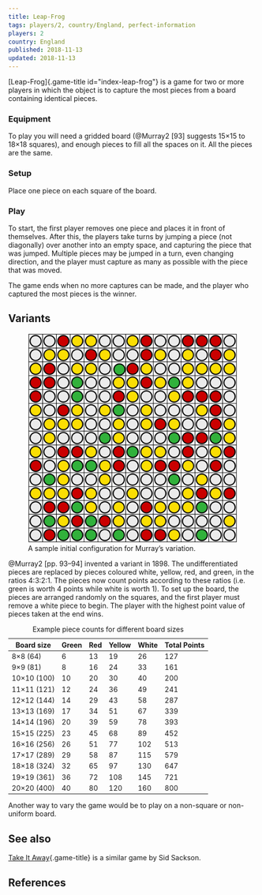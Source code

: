 ```yaml
---
title: Leap-Frog
tags: players/2, country/England, perfect-information
players: 2
country: England
published: 2018-11-13
updated: 2018-11-13
---
```


[Leap-Frog]{.game-title id="index-leap-frog"} is a game for two or more players
in which the object is to capture the most pieces from a board containing
identical pieces.

### Equipment

To play you will need a gridded board (@Murray2 [93] suggests 15&times;15 to
18&times;18 squares), and enough pieces to fill all the spaces on it. All the
pieces are the same.

### Setup

Place one piece on each square of the board.

### Play

To start, the first player removes one piece and places it in front of
themselves. After this, the players take turns by jumping a piece (not
diagonally) over another into an empty space, and capturing the piece that was
jumped. Multiple pieces may be jumped in a turn, even changing direction, and
the player must capture as many as possible with the piece that was moved.

The game ends when no more captures can be made, and the player who captured the
most pieces is the winner.

## Variants

<figure class="side-image-r"><img src="/images/leap-frog-variation.svg" alt="A
board randomly filled with white, red, yellow, and green pieces."/><figcaption>A
sample initial configuration for Murray’s variation.</figcaption></figure>

@Murray2 [pp. 93–94] invented a variant in 1898. The undifferentiated pieces are
replaced by pieces coloured white, yellow, red, and green, in the ratios
4:3:2:1. The pieces now count points according to these ratios (i.e. green is
worth 4 points while white is worth 1). To set up the board, the pieces are
arranged randomly on the squares, and the first player must remove a white piece
to begin. The player with the highest point value of pieces taken at the end
wins.

<table> <caption>Example piece counts for different board sizes</caption>
<thead><tr><th>Board
size</th><th>Green</th><th>Red</th><th>Yellow</th><th>White</th><th>Total
Points</th></tr></thead><tbody><tr><td>8&times;8 (64)</td>  <td
class="numeric">6</td> <td class="numeric">13</td><td class="numeric">19</td><td
class="numeric">26</td><td class="numeric">127</td></tr><tr><td>9&times;9
(81)</td><td class="numeric">8</td><td class="numeric">16</td> <td
class="numeric">24</td> <td class="numeric">33</td>  <td
class="numeric">161</td></tr><tr> <td>10&times;10 (100)</td> <td
class="numeric">10</td> <td class="numeric">20</td> <td class="numeric">30</td>
<td class="numeric">40</td> <td class="numeric">200</td></tr><tr>
<td>11&times;11 (121)</td> <td class="numeric">12</td> <td
class="numeric">24</td> <td class="numeric">36</td> <td class="numeric">49</td>
<td class="numeric">241</td></tr><tr> <td>12&times;12 (144)</td> <td
class="numeric">14</td>  <td class="numeric">29</td> <td class="numeric">43</td>
<td class="numeric">58</td> <td class="numeric">287</td></tr><tr>
<td>13&times;13 (169)</td> <td class="numeric">17</td>  <td
class="numeric">34</td> <td class="numeric">51</td> <td class="numeric">67</td>
<td class="numeric">339</td></tr><tr> <td>14&times;14 (196)</td> <td
class="numeric">20</td> <td class="numeric">39</td> <td class="numeric">59</td>
<td class="numeric">78</td> <td class="numeric">393</td></tr><tr>
<td>15&times;15 (225)</td> <td class="numeric">23</td> <td
class="numeric">45</td> <td class="numeric">68</td> <td class="numeric">89</td>
<td class="numeric">452</td></tr><tr> <td>16&times;16 (256)</td> <td
class="numeric">26</td>  <td class="numeric">51</td>  <td
class="numeric">77</td>  <td class="numeric">102</td> <td
class="numeric">513</td></tr><tr> <td>17&times;17 (289)</td> <td
class="numeric">29</td>  <td class="numeric">58</td> <td class="numeric">87</td>
<td class="numeric">115</td> <td class="numeric">579</td></tr><tr>
<td>18&times;18 (324)</td> <td class="numeric">32</td> <td
class="numeric">65</td> <td class="numeric">97</td> <td class="numeric">130</td>
<td class="numeric">647</td> </tr><tr><td>19&times;19 (361)</td> <td
class="numeric">36</td>  <td class="numeric">72</td>  <td
class="numeric">108</td> <td class="numeric">145</td> <td
class="numeric">721</td> </tr><tr><td>20&times;20 (400)</td> <td
class="numeric">40</td> <td class="numeric">80</td> <td class="numeric">120</td>
<td class="numeric">160</td> <td class="numeric">800</td></tr> </tbody></table>

Another way to vary the game would be to play on a non-square or non-uniform
board.

## See also

[Take It Away](/games/take-it-away.html){.game-title} is a similar game by Sid
Sackson.

## References


